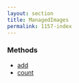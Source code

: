 ```yaml
---
layout: section
title: ManagedImages
permalink: 1157-index
---
```


### Methods

* [add](Methods/add.md)
* [count](Methods/count.md)